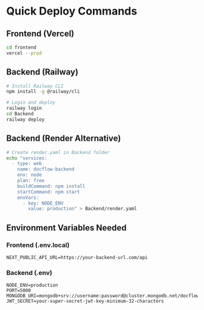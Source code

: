 # Quick Deploy Commands

## Frontend (Vercel)
```bash
cd frontend
vercel --prod
```

## Backend (Railway)
```bash
# Install Railway CLI
npm install -g @railway/cli

# Login and deploy
railway login
cd Backend
railway deploy
```

## Backend (Render Alternative)
```bash
# Create render.yaml in Backend folder
echo "services:
  - type: web
    name: docflow-backend
    env: node
    plan: free
    buildCommand: npm install
    startCommand: npm start
    envVars:
      - key: NODE_ENV
        value: production" > Backend/render.yaml
```

## Environment Variables Needed

### Frontend (.env.local)
```
NEXT_PUBLIC_API_URL=https://your-backend-url.com/api
```

### Backend (.env)
```
NODE_ENV=production
PORT=5000
MONGODB_URI=mongodb+srv://username:password@cluster.mongodb.net/docflow
JWT_SECRET=your-super-secret-jwt-key-minimum-32-characters
```